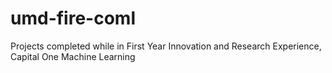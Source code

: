 # umd-fire-coml
Projects completed while in First Year Innovation and Research Experience, Capital One Machine Learning

